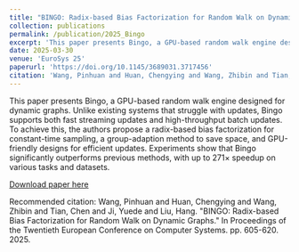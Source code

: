 ```yaml
---
title: "BINGO: Radix-based Bias Factorization for Random Walk on Dynamic Graphs"
collection: publications
permalink: /publication/2025_Bingo
excerpt: 'This paper presents Bingo, a GPU-based random walk engine designed for dynamic graphs. Unlike existing systems that struggle with updates, Bingo supports both fast streaming updates and high-throughput batch updates. To achieve this, the authors propose a radix-based bias factorization for constant-time sampling, a group-adaption method to save space, and GPU-friendly designs for efficient updates. Experiments show that Bingo significantly outperforms previous methods, with up to 271× speedup on various tasks and datasets.'
date: 2025-03-30
venue: 'EuroSys 25'
paperurl: 'https://doi.org/10.1145/3689031.3717456'
citation: 'Wang, Pinhuan and Huan, Chengying and Wang, Zhibin and Tian, Chen and Ji, Yuede and Liu, Hang. &quot;BINGO: Radix-based Bias Factorization for Random Walk on Dynamic Graphs.&quot; In Proceedings of the Twentieth European Conference on Computer Systems. pp. 605-620. 2025.'
---
```

This paper presents Bingo, a GPU-based random walk engine designed for dynamic graphs. Unlike existing systems that struggle with updates, Bingo supports both fast streaming updates and high-throughput batch updates. To achieve this, the authors propose a radix-based bias factorization for constant-time sampling, a group-adaption method to save space, and GPU-friendly designs for efficient updates. Experiments show that Bingo significantly outperforms previous methods, with up to 271× speedup on various tasks and datasets.

[Download paper here]([https://doi.org/10.1145/3689031.3717456])

Recommended citation: Wang, Pinhuan and Huan, Chengying and Wang, Zhibin and Tian, Chen and Ji, Yuede and Liu, Hang. "BINGO: Radix-based Bias Factorization for Random Walk on Dynamic Graphs." In Proceedings of the Twentieth European Conference on Computer Systems. pp. 605-620. 2025.
